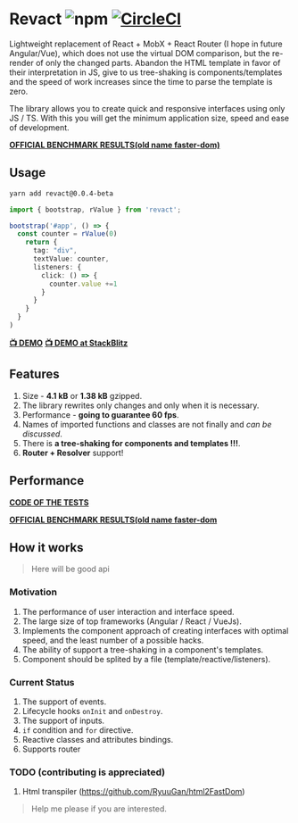 # Revact ![npm](https://img.shields.io/npm/v/revact.svg) [![CircleCI](https://circleci.com/gh/PxyUp/Revact/tree/master.svg?style=svg)](https://circleci.com/gh/PxyUp/Revact/tree/master)

Lightweight replacement of React + MobX + React Router (I hope in future Angular/Vue), which does not use the virtual DOM comparison, but the re-render of only the changed parts. Abandon the HTML template in favor of their interpretation in JS, give to us tree-shaking is components/templates and the speed of work increases since the time to parse the template is zero.

The library allows you to create quick and responsive interfaces using only JS / TS. With this you will get the minimum application size, speed and ease of development.

**[OFFICIAL BENCHMARK RESULTS(old name faster-dom)](https://rawgit.com/krausest/js-framework-benchmark/master/webdriver-ts-results/table.html)**

## Usage
```sh
yarn add revact@0.0.4-beta
```

```typescript
import { bootstrap, rValue } from 'revact';

bootstrap('#app', () => {
  const counter = rValue(0)
    return {
      tag: "div",
      textValue: counter,
      listeners: {
        click: () => {
          counter.value +=1
        }
      }
    }
  }
)
```

**[📺 DEMO](https://pxyup.github.io/Revact/)**
**[📺 DEMO at StackBlitz](https://stackblitz.com/edit/typescript-wgjbzf)**

## Features
1. Size - **4.1 kB** or **1.38 kB** gzipped.
2. The library rewrites only changes and only when it is necessary.
3. Performance - **going to guarantee 60 fps**.
4. Names of imported functions and classes are not finally and *can be discussed*.
5. There is **a tree-shaking for components and templates !!!**. 
6. **Router + Resolver** support!   

## Performance

**[CODE OF THE TESTS](https://github.com/PxyUp/js-framework-benchmark/pull/1/files)**

**[OFFICIAL BENCHMARK RESULTS(old name faster-dom](https://rawgit.com/krausest/js-framework-benchmark/master/webdriver-ts-results/table.html)**

## How it works
> Here will be good api

### Motivation

1. The performance of user interaction and interface speed.
2. The large size of top frameworks (Angular / React / VueJs).
3. Implements the component approach of creating interfaces with optimal speed, and the least number of a possible hacks.
4. The ability of support a tree-shaking in a component's templates.
5. Component should be splited by a file (template/reactive/listeners).

### Current Status

1. The support of events.
2. Lifecycle hooks `onInit` and `onDestroy`.
3. The support of inputs.
4. `if` condition and `for` directive.
5. Reactive classes and attributes bindings.
6. Supports router

### TODO (contributing is appreciated)
1. Html transpiler (https://github.com/RyuuGan/html2FastDom)

> Help me please if you are interested.
